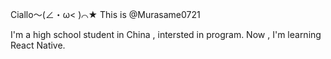 Ciallo～(∠・ω< )⌒★ This is @Murasame0721

I'm a high school student in China , intersted in program.
Now , I'm learning React Native.

<!---
Murasame0721/Murasame0721 is a ✨ special ✨ repository because its `README.md` (this file) appears on your GitHub profile.
You can click the Preview link to take a look at your changes.
--->
